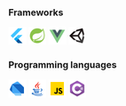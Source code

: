 ### Frameworks
![flutter](./icons/frameworks/flutter.png)
![spring-boot](./icons/frameworks/spring-boot.png)
![vue](./icons/frameworks/vue.png)
![unity](./icons/frameworks/unity.png) 

### Programming languages
![dart](./icons/programming-languages/dart.png)
![java](./icons/programming-languages/java.png)
![javascript](./icons/programming-languages/javascript.png)
![c-sharp](./icons/programming-languages/c-sharp.png)

<!--
**smarenkov/smarenkov** is a ✨ _special_ ✨ repository because its `README.md` (this file) appears on your GitHub profile.

Here are some ideas to get you started:

- 🔭 I’m currently working on ...
- 🌱 I’m currently learning ...
- 👯 I’m looking to collaborate on ...
- 🤔 I’m looking for help with ...
- 💬 Ask me about ...
- 📫 How to reach me: ...
- 😄 Pronouns: ...
- ⚡ Fun fact: ...
-->
